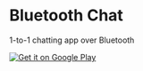 # Bluetooth Chat

1-to-1 chatting app over Bluetooth

<a href='https://play.google.com/store/apps/details?id=com.glodanif.bluetoothchat&pcampaignid=MKT-Other-global-all-co-prtnr-py-PartBadge-Mar2515-1'><img alt='Get it on Google Play' src='https://play.google.com/intl/en_us/badges/images/generic/en_badge_web_generic.png'/></a>
